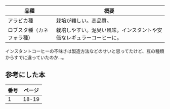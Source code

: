 品種 | 概要
--- | ---
アラビカ種 | 栽培が難しい。高品質。
ロブスタ種（カネフォラ種） | 栽培しやすい。泥臭い風味。インスタントや安価なレギュラーコーヒーに。

インスタントコーヒーの不味さは製造方法などのせいと思ってたけど、豆の種類からすでに違っていたのか…。

## 参考にした本

番号 | ページ
--- | ---
1 | 18-19
